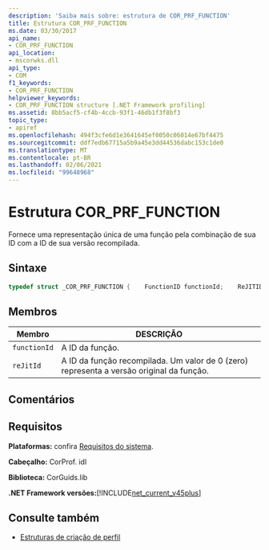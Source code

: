 ```yaml
---
description: 'Saiba mais sobre: estrutura de COR_PRF_FUNCTION'
title: Estrutura COR_PRF_FUNCTION
ms.date: 03/30/2017
api_name:
- COR_PRF_FUNCTION
api_location:
- mscorwks.dll
api_type:
- COM
f1_keywords:
- COR_PRF_FUNCTION
helpviewer_keywords:
- COR_PRF_FUNCTION structure [.NET Framework profiling]
ms.assetid: 8bb5acf5-cf4b-4ccb-93f1-46db1f3f8bf3
topic_type:
- apiref
ms.openlocfilehash: 494f3cfe6d1e3641645ef0050c06014e67bf4475
ms.sourcegitcommit: ddf7edb67715a5b9a45e3dd44536dabc153c1de0
ms.translationtype: MT
ms.contentlocale: pt-BR
ms.lasthandoff: 02/06/2021
ms.locfileid: "99648968"
---
```

# <a name="cor_prf_function-structure"></a>Estrutura COR_PRF_FUNCTION

Fornece uma representação única de uma função pela combinação de sua ID com a ID de sua versão recompilada.  
  
## <a name="syntax"></a>Sintaxe  
  
```cpp  
typedef struct _COR_PRF_FUNCTION {    FunctionID functionId;    ReJITID    reJitId;} COR_PRF_FUNCTION;  
```  
  
## <a name="members"></a>Membros  
  
|Membro|DESCRIÇÃO|  
|------------|-----------------|  
|`functionId`|A ID da função.|  
|`reJitId`|A ID da função recompilada. Um valor de 0 (zero) representa a versão original da função.|  
  
## <a name="remarks"></a>Comentários  
  
## <a name="requirements"></a>Requisitos  

 **Plataformas:** confira [Requisitos do sistema](../../get-started/system-requirements.md).  
  
 **Cabeçalho:** CorProf. idl  
  
 **Biblioteca:** CorGuids.lib  
  
 **.NET Framework versões:**[!INCLUDE[net_current_v45plus](../../../../includes/net-current-v45plus-md.md)]  
  
## <a name="see-also"></a>Consulte também

- [Estruturas de criação de perfil](profiling-structures.md)
